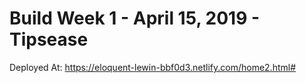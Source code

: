 # Build Week 1 - April 15, 2019 - Tipsease
Deployed At: https://eloquent-lewin-bbf0d3.netlify.com/home2.html#

